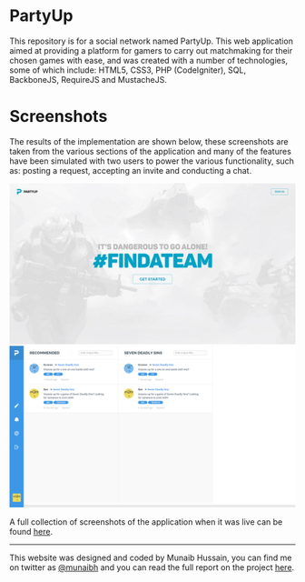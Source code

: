 # PartyUp
This repository is for a social network named PartyUp. This web application aimed at providing a platform for gamers to carry out matchmaking for their chosen games with ease, and was created with a number of technologies, some of which include: HTML5, CSS3, PHP (CodeIgniter), SQL, BackboneJS, RequireJS and MustacheJS.

# Screenshots
The results of the implementation are shown below, these screenshots are taken from the various sections of the application and many of the features have been simulated with two users to power the various functionality, such as: posting a request, accepting an invite and conducting a chat.

![Landing Page](/readme/example/landing.png)
![Timeline Page](/readme/example/timeline.png)

A full collection of screenshots of the application when it was live can be found [here](readme/example/).

---

This website was designed and coded by Munaib Hussain, you can find me on twitter as [@munaibh](https://twitter.com/munaibh) and you can read the full report on the project [here](readme/pdf/report.pdf).

